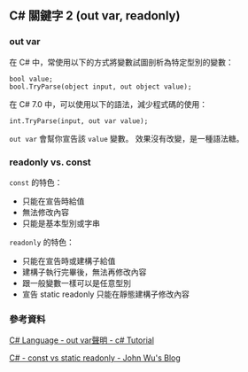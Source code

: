 ## C# 關鍵字 2 (out var, readonly)

### out var

在 C# 中，常使用以下的方式將變數試圖剖析為特定型別的變數：

```
bool value;
bool.TryParse(object input, out object value);
```

在 C# 7.0 中，可以使用以下的語法，減少程式碼的使用：

```
int.TryParse(input, out var value);
```

`out var` 會幫你宣告該 `value` 變數。
效果沒有改變，是一種語法糖。

### readonly vs. const

`const` 的特色：
- 只能在宣告時給值
- 無法修改內容
- 只能是基本型別或字串

`readonly` 的特色：

- 只能在宣告時或建構子給值
- 建構子執行完畢後，無法再修改內容
- 跟一般變數一樣可以是任意型別
- 宣告 static readonly 只能在靜態建構子修改內容

### 參考資料

[C# Language - out var聲明 - c# Tutorial](https://riptutorial.com/zh-TW/csharp/example/6326/out-var%E8%81%B2%E6%98%8E)

[C# - const vs static readonly - John Wu's Blog](https://blog.johnwu.cc/article/c-sharp-const-vs-static-readonly.html)